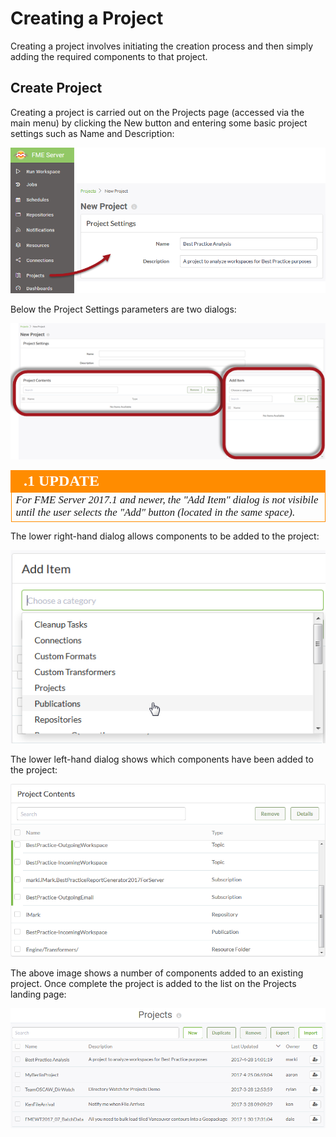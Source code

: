 # Creating a Project

Creating a project involves initiating the creation process and then simply adding the required components to that project.

## Create Project ##

Creating a project is carried out on the Projects page (accessed via the main menu) by clicking the New button and entering some basic project settings such as Name and Description:

![](./Images/Img5.001.CreateProject.png)

Below the Project Settings parameters are two dialogs:

![](./Images/Img5.002.OtherDialogs.png)

<!--Updated Section-->

<table style="border-spacing: 0px">
<tr>
<td style="vertical-align:middle;background-color:darkorange;border: 2px solid darkorange">
<i class="fa fa-bolt fa-lg fa-pull-left fa-fw" style="color:white;padding-right: 12px;vertical-align:text-top"></i>
<span style="color:white;font-size:x-large;font-weight: bold;font-family:serif">.1 UPDATE</span>
</td>
</tr>

<tr>
<td style="border: 1px solid darkorange">
<span style="font-family:serif; font-style:italic; font-size:larger">
For FME Server 2017.1 and newer, the "Add Item" dialog is not visibile until the user selects the "Add" button (located in the same space).
</span>
</td>
</tr>
</table>

The lower right-hand dialog allows components to be added to the project:

![](./Images/Img5.003.AddComponents.png)

The lower left-hand dialog shows which components have been added to the project:

![](./Images/Img5.004.AddedComponents.png)

The above image shows a number of components added to an existing project. Once complete the project is added to the list on the Projects landing page:

![](./Images/Img5.005.TheForgottenAbbey.png)
